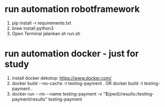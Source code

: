 # run automation robotframework
1. pip install -r requirements.txt
2. brew install python3
3. Open Terminal jalankan sh run.sh

# run automation docker - just for study
1. install docker dekstop: https://www.docker.com/
2. docker build --no-cache -t testing-payment . OR docker build -t testing-payment .
3. docker run --rm --name testing-payment -v "$(pwd)/results:/testing-payment/results" testing-payment

